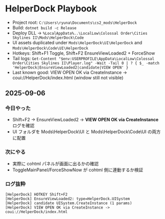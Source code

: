 # HelperDock Playbook
- Project root: `C:\Users\ryuna\Documents\cs2_mods\HelperDock`
- Build: `dotnet build -c Release`
- Deploy DLL → `%LocalAppData%..\LocalLow\Colossal Order\Cities Skylines II\Mods\HelperDock\Code`
- UI assets duplicated under `Mods\HelperDock\UI\HelperDock` and `Mods\HelperDock\Code\UI\HelperDock`
- Hotkeys: Shift+F1 Toggle, Shift+F2 EnsureViewLoaded2 + ForceShow
- Tail logs:
  `Get-Content "$env:USERPROFILE\AppData\LocalLow\Colossal Order\Cities Skylines II\Player.log" -Wait -Tail 0 | ? { $_ -match 'HelperDock|EnsureViewLoaded2|candidate|VIEW OPEN' }`
- Last known good: VIEW OPEN OK via CreateInstance -> coui://HelperDock/index.html (window still not visible)


## 2025-09-06

### 今日やった
- Shift+F2 → EnsureViewLoaded2 → **VIEW OPEN OK via CreateInstance** ログを確認
- UI フォルダを Mods\HelperDock\UI と Mods\HelperDock\Code\UI の両方に配置

### 次にやる
- 実際に cohtml パネルが画面に出るかの確認
- ToggleMainPanel/ForceShowNow が cohtml 側に連動するか検証

### ログ抜粋
```text
[HelperDock] HOTKEY Shift+F2
[HelperDock] EnsureViewLoaded2: type=HelperDock.UISystem
[HelperDock] candidate UISystem.CreateInstance (1 params)
[HelperDock] VIEW OPEN OK via CreateInstance -> coui://HelperDock/index.html
